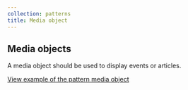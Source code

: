 ```yaml
---
collection: patterns
title: Media object
---
```


## Media objects

A media object should be used to display events or articles.

<a href="https://vanilla-framework.github.io/vanilla-brochure-theme/examples/patterns/media-object/"
  class="js-example">
  View example of the pattern media object
</a>
